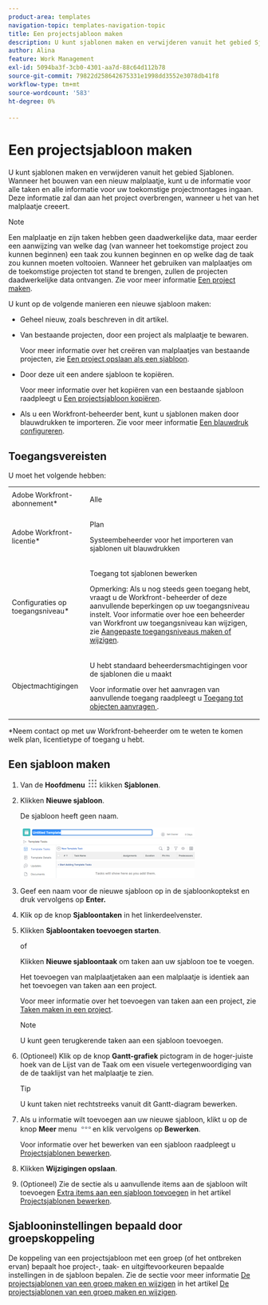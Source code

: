 ```yaml
---
product-area: templates
navigation-topic: templates-navigation-topic
title: Een projectsjabloon maken
description: U kunt sjablonen maken en verwijderen vanuit het gebied Sjablonen. Wanneer het bouwen van een nieuw malplaatje, kunt u de informatie voor alle taken en alle informatie voor uw toekomstige projectmontages ingaan. Deze informatie zal dan aan het project overbrengen, wanneer u het van het malplaatje creeert.
author: Alina
feature: Work Management
exl-id: 5094ba3f-3cb0-4301-aa7d-88c64d112b78
source-git-commit: 79822d258642675331e1998dd3552e3078db41f8
workflow-type: tm+mt
source-wordcount: '583'
ht-degree: 0%

---
```


# Een projectsjabloon maken

U kunt sjablonen maken en verwijderen vanuit het gebied Sjablonen. Wanneer het bouwen van een nieuw malplaatje, kunt u de informatie voor alle taken en alle informatie voor uw toekomstige projectmontages ingaan. Deze informatie zal dan aan het project overbrengen, wanneer u het van het malplaatje creeert.

>[!NOTE]
>
>Een malplaatje en zijn taken hebben geen daadwerkelijke data, maar eerder een aanwijzing van welke dag (van wanneer het toekomstige project zou kunnen beginnen) een taak zou kunnen beginnen en op welke dag de taak zou kunnen moeten voltooien. Wanneer het gebruiken van malplaatjes om de toekomstige projecten tot stand te brengen, zullen de projecten daadwerkelijke data ontvangen. Zie voor meer informatie [Een project maken](../create-projects/create-project.md).


U kunt op de volgende manieren een nieuwe sjabloon maken:

* Geheel nieuw, zoals beschreven in dit artikel.
* Van bestaande projecten, door een project als malplaatje te bewaren.

  Voor meer informatie over het creëren van malplaatjes van bestaande projecten, zie [Een project opslaan als een sjabloon](../../../manage-work/projects/manage-projects/save-project-as-template.md).

* Door deze uit een andere sjabloon te kopiëren.

  Voor meer informatie over het kopiëren van een bestaande sjabloon raadpleegt u [Een projectsjabloon kopiëren](../../../manage-work/projects/create-and-manage-templates/copy-template.md).

* Als u een Workfront-beheerder bent, kunt u sjablonen maken door blauwdrukken te importeren. Zie voor meer informatie [Een blauwdruk configureren](../../../administration-and-setup/blueprints/configure-template-package.md).

## Toegangsvereisten

U moet het volgende hebben:

<table style="table-layout:auto"> 
 <col> 
 <col> 
 <tbody> 
  <tr> 
   <td role="rowheader">Adobe Workfront-abonnement*</td> 
   <td> <p>Alle</p> </td> 
  </tr> 
  <tr> 
   <td role="rowheader">Adobe Workfront-licentie*</td> 
   <td> <p>Plan </p> <p data-mc-conditions="QuicksilverOrClassic.Quicksilver">Systeembeheerder voor het importeren van sjablonen uit blauwdrukken</p> </td> 
  </tr> 
  <tr> 
   <td role="rowheader">Configuraties op toegangsniveau*</td> 
   <td> <p>Toegang tot sjablonen bewerken</p> <p>Opmerking: Als u nog steeds geen toegang hebt, vraagt u de Workfront-beheerder of deze aanvullende beperkingen op uw toegangsniveau instelt. Voor informatie over hoe een beheerder van Workfront uw toegangsniveau kan wijzigen, zie <a href="../../../administration-and-setup/add-users/configure-and-grant-access/create-modify-access-levels.md" class="MCXref xref">Aangepaste toegangsniveaus maken of wijzigen</a>.</p> </td> 
  </tr> 
  <tr> 
   <td role="rowheader">Objectmachtigingen</td> 
   <td> <p>U hebt standaard beheerdersmachtigingen voor de sjablonen die u maakt</p> <p>Voor informatie over het aanvragen van aanvullende toegang raadpleegt u <a href="../../../workfront-basics/grant-and-request-access-to-objects/request-access.md" class="MCXref xref">Toegang tot objecten aanvragen </a>.</p> </td> 
  </tr> 
 </tbody> 
</table>

&#42;Neem contact op met uw Workfront-beheerder om te weten te komen welk plan, licentietype of toegang u hebt.

## Een sjabloon maken

1. Van de **Hoofdmenu** ![](assets/main-menu-icon.png) klikken **Sjablonen**.

1. Klikken **Nieuwe sjabloon**.

   De sjabloon heeft geen naam.

   ![Nieuwe sjabloon](assets/create-template-nwe-2022-350x102.png)

1. Geef een naam voor de nieuwe sjabloon op in de sjabloonkoptekst en druk vervolgens op **Enter.**
1. Klik op de knop **Sjabloontaken** in het linkerdeelvenster.
1. Klikken **Sjabloontaken toevoegen starten**.

   of

   Klikken **Nieuwe sjabloontaak** om taken aan uw sjabloon toe te voegen.

   Het toevoegen van malplaatjetaken aan een malplaatje is identiek aan het toevoegen van taken aan een project.

   Voor meer informatie over het toevoegen van taken aan een project, zie [Taken maken in een project](../../../manage-work/tasks/create-tasks/create-tasks-in-project.md).

   >[!NOTE]
   >
   >U kunt geen terugkerende taken aan een sjabloon toevoegen.

1. (Optioneel) Klik op de knop **Gantt-grafiek** pictogram in de hoger-juiste hoek van de Lijst van de Taak om een visuele vertegenwoordiging van de de taaklijst van het malplaatje te zien.

   >[!TIP]
   >
   >U kunt taken niet rechtstreeks vanuit dit Gantt-diagram bewerken.

1. Als u informatie wilt toevoegen aan uw nieuwe sjabloon, klikt u op de knop **Meer** menu ![](assets/more-icon.png)en klik vervolgens op **Bewerken**.

   Voor informatie over het bewerken van een sjabloon raadpleegt u [Projectsjablonen bewerken](../../../manage-work/projects/create-and-manage-templates/edit-templates.md).

1. Klikken **Wijzigingen opslaan**.
1. (Optioneel) Zie de sectie als u aanvullende items aan de sjabloon wilt toevoegen [Extra items aan een sjabloon toevoegen](../../../manage-work/projects/create-and-manage-templates/edit-templates.md#adding-items-to-template) in het artikel [Projectsjablonen bewerken](../../../manage-work/projects/create-and-manage-templates/edit-templates.md).

## Sjablooninstellingen bepaald door groepskoppeling

De koppeling van een projectsjabloon met een groep (of het ontbreken ervan) bepaalt hoe project-, taak- en uitgiftevoorkeuren bepaalde instellingen in de sjabloon bepalen. Zie de sectie voor meer informatie [De projectsjablonen van een groep maken en wijzigen](../../../administration-and-setup/manage-groups/work-with-group-objects/create-and-modify-a-groups-templates.md#template2) in het artikel [De projectsjablonen van een groep maken en wijzigen](../../../administration-and-setup/manage-groups/work-with-group-objects/create-and-modify-a-groups-templates.md).
